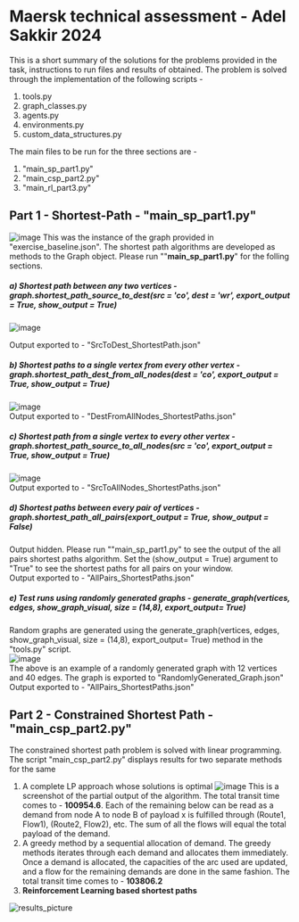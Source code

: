 # Maersk technical assessment - Adel Sakkir 2024

This is a short summary of the solutions for the problems provided in the task, instructions to run files and results of obtained. The problem is solved through the implementation of the following scripts - 
1. tools.py
2. graph_classes.py
3. agents.py
4. environments.py
5. custom_data_structures.py

The main files to be run for the three sections are - 
1. "main_sp_part1.py"
2. "main_csp_part2.py"
3. "main_rl_part3.py"<br />

## Part 1 - **Shortest-Path** - "main_sp_part1.py"
![image](https://github.com/adelsakkir/maersk_task_adel_sakkir/assets/63802234/4f2656e6-d38d-4b58-af17-49229e998a88)
This was the instance of the graph provided in "exercise_baseline.json". The shortest path algorithms are developed as methods to the Graph object. Please run ""**main_sp_part1.py**" for the folling sections.
##### a) Shortest path between any two vertices - graph.shortest_path_source_to_dest(src = 'co', dest = 'wr', export_output = True, show_output = True)
![image](https://github.com/adelsakkir/maersk_task_adel_sakkir/assets/63802234/bce2266a-b544-43e1-933a-375e50d87486)

Output exported to  - "SrcToDest_ShortestPath.json"
##### b)	Shortest paths to a single vertex from every other vertex - graph.shortest_path_dest_from_all_nodes(dest = 'co', export_output = True, show_output = True) 
![image](https://github.com/adelsakkir/maersk_task_adel_sakkir/assets/63802234/4115d906-190e-4b63-8b47-8890ff70150e)<br />
Output exported to  - "DestFromAllNodes_ShortestPaths.json"<br />
##### c)	Shortest path from a single vertex to every other vertex - graph.shortest_path_source_to_all_nodes(src = 'co', export_output = True, show_output = True)<br />
![image](https://github.com/adelsakkir/maersk_task_adel_sakkir/assets/63802234/ef2ac191-916c-493e-a50b-b50ca3412efb)<br />
Output exported to  - "SrcToAllNodes_ShortestPaths.json"<br />
##### d)	Shortest paths between every pair of vertices - graph.shortest_path_all_pairs(export_output = True, show_output = False)<br />
Output hidden. Please run ""main_sp_part1.py" to see the output of the all pairs shortest paths algorithm. Set the (show_output = True) argument to "True" to see the shortest paths for all pairs on your window. <br />
Output exported to  - "AllPairs_ShortestPaths.json"<br />
##### e)	Test runs using randomly generated graphs - generate_graph(vertices, edges, show_graph_visual, size = (14,8), export_output= True)
Random graphs are generated using the generate_graph(vertices, edges, show_graph_visual, size = (14,8), export_output= True) method in the "tools.py" script.<br />
![image](https://github.com/adelsakkir/maersk_task_adel_sakkir/assets/63802234/7fea9f5e-64ec-463a-86eb-44c8d1989f55) <br />
The above is an example of a randomly generated graph with 12 vertices and 40 edges. The graph is exported to "RandomlyGenerated_Graph.json" <br/>
Output exported to  - "AllPairs_ShortestPaths.json"<br />
## Part 2 - **Constrained Shortest Path** - "main_csp_part2.py"
The constrained shortest path problem is solved with linear programming. The script "main_csp_part2.py" displays results for two separate methods for the same 
1. A complete LP approach whose solutions is optimal
![image](https://github.com/adelsakkir/maersk_task_adel_sakkir/assets/63802234/f870fc7a-54b1-43de-ac13-07d278f07971)
This is a screenshot of the partial output of the algorithm. The total transit time comes to - **100954.6**. Each of the remaining below can be read as a demand from node A to node B of payload x is fulfilled through (Route1, Flow1), (Route2, Flow2), etc. The sum of all the flows will equal the total payload of the demand. 
2. A greedy method by a sequential allocation of demand.
   The greedy methods iterates through each demand and allocates them immediately. Once a demand is allocated, the capacities of the arc used are updated, and a flow for the remaining demands are done in the same fashion. The total transit time comes to - **103806.2**
4. **Reinforcement Learning based shortest paths**

   
![results_picture](https://github.com/adelsakkir/maersk_task_adel_sakkir/assets/63802234/c4e615d1-5b2d-4c63-8e24-cdc607b0603f)

